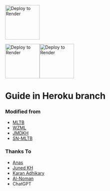 <a href="https://railway.app/new/template/s44PKw"><img src="https://railway.app/button.svg" alt="Deploy to Render" width="110"></a>

<a href="https://render.com/deploy"><img src="https://render.com/images/deploy-to-render-button.svg" alt="Deploy to Render" width="110"></a><a href="https://render.com/deploy"><img src="https://render.com/images/deploy-to-render-button.svg" alt="Deploy to Render" width="110"></a>

# Guide in Heroku branch


### Modified from
* [MLTB](https://github.com/anasty17/mirror-leech-telegram-bot)
* [WZML](https://github.com/weebzone/WZML) 
* [JMDKH](https://github.com/junedkh/jmdkh-mltb)
* [SN-MLTB](https://github.com/SN-ABDULLAH-AL-NOMAN/SN-MLTB)

### Thanks To
* [Anas](https://github.com/anasty17) 
* [Juned KH](https://github.com/junedkh) 
* [Karan Adhikary](https://github.com/weebzone) 
* [Al-Noman](https://github.com/SN-ABDULLAH-AL-NOMAN) 
* ChatGPT
